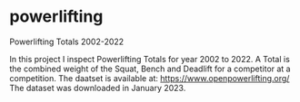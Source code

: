 # powerlifting
Powerlifting Totals 2002-2022

In this project I inspect Powerlifting Totals for year 2002 to 2022. A Total is the combined weight of the Squat, Bench and Deadlift for a competitor at a competition.
The daatset is available at: https://www.openpowerlifting.org/
The dataset was downloaded in January 2023.

